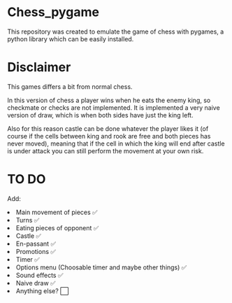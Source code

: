 # Chess_pygame
This repository was created to emulate the game of chess with pygames, a python library which can be easily installed.

# Disclaimer
This games differs a bit from normal chess.

In this version of chess a player wins when he eats the enemy king, so checkmate or checks are not implemented. It is implemented a very naive version of draw, which is when both sides have just the king left.

Also for this reason castle can be done whatever the player likes it (of course if the cells between king and rook are free and both pieces has never moved), meaning that if the cell in which the king will end after castle is under attack you can still perform the movement at your own risk.

# TO DO
Add:
<li>
  Main movement of pieces ✅
</li>
<li>
  Turns ✅
</li>
<li>
  Eating pieces of opponent ✅ 
</li>
<li>
  Castle ✅
</li>
<li>
  En-passant ✅
</li>
<li>
  Promotions ✅
</li>
<li>
  Timer ✅
</li>
<li>
  Options menu (Choosable timer and maybe other things) ✅
</li>
<li>
  Sound effects ✅
</li>
<li>
  Naive draw ✅
</li>
<li>
  Anything else? ⬜️
</li>

